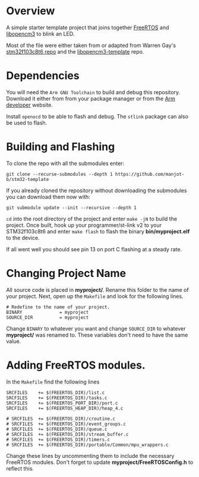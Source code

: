 # Overview
A simple starter template project that joins together [FreeRTOS](https://github.com/FreeRTOS/FreeRTOS-Kernel) and [libopencm3]() to blink an LED. 

Most of the file were either taken from or adapted from Warren Gay's [stm32f103c8t6 repo](https://github.com/ve3wwg/stm32f103c8t6) and the [libopencm3-template](https://github.com/libopencm3/libopencm3-template) repo.

# Dependencies
You will need the `Arm GNU Toolchain` to build and debug this repository. Download it either from from your package manager or from the [Arm developer](https://developer.arm.com/tools-and-software/open-source-software/developer-tools/gnu-toolchain/gnu-rm) website.

Install `openocd` to be able to flash and debug. The `stlink` package can also be used to flash.
# Building and Flashing
To clone the repo with all the submodules enter:

	git clone --recurse-submodules --depth 1 https://github.com/manjot-b/stm32-template

If you already cloned the repository without downloading the submodules you can download them now with:

	git submodule update --init --recursive --depth 1

`cd` into the root directory of the project and enter `make -jN` to build the project. Once built, hook up your programmer/st-link v2 to your STM32f103c8t6 and enter `make flash` to flash the binary **bin/myproject.elf** to the device.

If all went well you should see pin 13 on port C flashing at a steady rate.

# Changing Project Name
All source code is placed in **myproject/**. Rename this folder to the name of your project. Next, open up the `Makefile` and look for the following lines.

	# Redefine to the name of your project.
	BINARY				= myproject
	SOURCE_DIR			= myproject

Change `BINARY` to whatever you want and change `SOURCE_DIR` to whatever **myproject/** was renamed to. These variables don't need to have the same value.

# Adding FreeRTOS modules.
In the `Makefile` find the following lines

	SRCFILES	+= $(FREERTOS_DIR)/list.c
	SRCFILES 	+= $(FREERTOS_DIR)/tasks.c
	SRCFILES 	+= $(FREERTOS_PORT_DIR)/port.c
	SRCFILES 	+= $(FREERTOS_HEAP_DIR)/heap_4.c
	
	# SRCFILES 	+= $(FREERTOS_DIR)/croutine.c
	# SRCFILES 	+= $(FREERTOS_DIR)/event_groups.c
	# SRCFILES 	+= $(FREERTOS_DIR)/queue.c
	# SRCFILES 	+= $(FREERTOS_DIR)/stream_buffer.c
	# SRCFILES 	+= $(FREERTOS_DIR)/timers.c
	# SRCFILES 	+= $(FREERTOS_DIR)/portable/Common/mpu_wrappers.c

Change these lines by uncommenting them to include the necessary FreeRTOS modules. Don't forget to update **myproject/FreeRTOSConfig.h** to reflect this.
